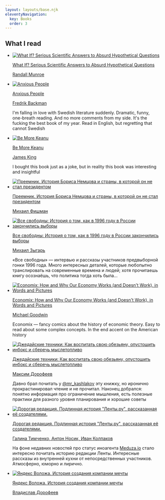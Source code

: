 ```yaml
---
layout: layouts/base.njk
eleventyNavigation:
  key: Books
  order: 3
---
```


## What I read

<ul class="books">
  <li>
    <a title="What If? Serious Scientific Answers to Absurd Hypothetical Questions" rel="nofollow" href="https://www.goodreads.com/review/show/6672361599">
      <img alt="What If? Serious Scientific Answers to Absurd Hypothetical Questions" src="https://i.gr-assets.com/images/S/compressed.photo.goodreads.com/books/1451351509l/21413662._SX98_.jpg" />
      <div>
        <p>What If? Serious Scientific Answers to Absurd Hypothetical Questions</p>
        <p class="books__author">Randall Munroe</p>
      </div>
    </a>
  </li>
  <li>
    <a title="Anxious People" rel="nofollow" href="https://www.goodreads.com/book/show/49127718">
      <img alt="Anxious People"  src="https://i.gr-assets.com/images/S/compressed.photo.goodreads.com/books/1597575031i/49127718._SX98_.jpg" />
      <div>
        <p>Anxious People</p>
        <p class="books__author">Fredrik Backman</p>
      </div>
    </a>
    <p>
      I'm falling in love with Swedish literature suddenly. Dramatic, funny, one-breath reading. And no more comments from my side. It's the fucking the best book of my year. Read in English, but regretting that cannot Swedish
    </p>
  </li>
  <li>
    <a class="books_link" title="Be More Keanu" rel="nofollow" href="https://www.goodreads.com/book/show/50354258">
      <img alt="Be More Keanu"  src="https://i.gr-assets.com/images/S/compressed.photo.goodreads.com/books/1591456450i/50354258._SX98_.jpg" />
      <div>
        <p>Be More Keanu</p>
        <p class="books__author">James King</p>
      </div>
    </a>
    <p>I bought this book just as a joke, but in reality this book was interesting and insightful</p>
  </li>
  <li class="books__item">
    <a class="books_link" title="Преемник. История Бориса Немцова и страны, в которой он не стал президентом" rel="nofollow" href="https://www.goodreads.com/review/show/5628183441">
      <img alt="Преемник. История Бориса Немцова и страны, в которой он не стал президентом" src="https://i.gr-assets.com/images/S/compressed.photo.goodreads.com/books/1648580773l/60716165._SX98_.jpg" />
      <div>
        <p>Преемник. История Бориса Немцова и страны, в которой он не стал президентом</p>
        <p class="books__author">Михаил Фишман</p>
      </div>
    </a>
  </li>
  <li>
    <a class="books_link" title="Все свободны: История о том, как в 1996 году в России закончились выборы" rel="nofollow" href="https://www.goodreads.com/book/show/55852318">
      <img alt="Все свободны: История о том, как в 1996 году в России закончились выборы" src="https://images-na.ssl-images-amazon.com/images/S/compressed.photo.goodreads.com/books/1615596620i/55852318._SX98_.jpg" />
      <div>
        <p>Все свободны: История о том, как в 1996 году в России закончились выборы</p>
        <p class="books__author">Михаил Зыгарь</p>
      </div>
    </a>
    <p>
      «Все свободны» — интервью и рассказы участников предвыборной гонки 1996 года. Много интересных деталей, которые любопытно транслировать на современные времена и людей; хотя прочитаешь книгу осознаёшь, что политика тогда хоть была…
    </p>
  </li>
  <li>
    <a class="books_link" title="Economix: How and Why Our Economy Works (and Doesn't Work), in Words and Pictures" rel="nofollow" href="https://www.goodreads.com/book/show/13591145">
      <img alt="Economix: How and Why Our Economy Works (and Doesn't Work), in Words and Pictures" src="https://images-na.ssl-images-amazon.com/images/S/compressed.photo.goodreads.com/books/1352204586i/13591145._SX98_.jpg" />
      <div>
        <p>Economix: How and Why Our Economy Works (and Doesn't Work), in Words and Pictures</p>
        <p class="books__author">Michael Goodwin</p>
      </div>
    </a>
    <p>
      Economix — fancy comics about the history of economic theory. Easy to read about some complex concepts. In the end accent on the American history
    </p>
  </li>
  <li>
    <a class="books_link" title="Джедайские техники: Как воспитать свою обезьяну, опустошить инбокс и сберечь мыслетопливо" rel="nofollow" href="https://www.goodreads.com/book/show/34656521">
      <img alt="Джедайские техники: Как воспитать свою обезьяну, опустошить инбокс и сберечь мыслетопливо" src="https://i.gr-assets.com/images/S/compressed.photo.goodreads.com/books/1490108559i/34656521._SX98_.jpg" />
      <div>
        <p>Джедайские техники: Как воспитать свою обезьяну, опустошить инбокс и сберечь мыслетопливо</p>
        <p class="books__author">Максим Дорофеев</p>
      </div>
    </a>
    <p>
      Давно брал почитать у <a href="https://twitter.com/mr_kashlakov" target="_blank">@mr_kashlakov</a> эту книжку, но иронично прокрастинировал чтение и не прочитал. Наконец добрался: понятно информация про ограничение мышления, есть полезные практики для разного уровня планирования и хорошие советы
    </p>
  </li>
  <li class="books__item">
    <a class="books_link" title="Дорогая редакция. Подлинная история &quot;Ленты.ру&quot;, рассказанная её создателями." rel="nofollow" href="https://www.goodreads.com/review/show/5628182476">
      <img alt="Дорогая редакция. Подлинная история &quot;Ленты.ру&quot;, рассказанная её создателями." src="https://i.gr-assets.com/images/S/compressed.photo.goodreads.com/books/1503566879l/23354301._SX98_.jpg" />
      <div>
        <p>Дорогая редакция. Подлинная история "Ленты.ру", рассказанная её создателями.</p>
        <p class="books__author">Галина Тимченко, Антон Носик, Иван Колпаков</p>
      </div>
    </a>
    <p>
      На фоне недавних новостей про статус иноагента <a href="https://meduza.io" target="_blank">Meduza.io</a> стало интересно почитать историю редакции Ленты. Интересные рассказы из внутренней кухни от непосредственных участников. Атмосферно, юморно и лирично.
    </p>
  </li>
  <li class="books__item">
    <a class="books_link" title="Яндекс Воложа. История создания компании мечты" rel="nofollow" href="https://www.goodreads.com/review/show/2922165627">
      <img alt="Яндекс Воложа. История создания компании мечты" src="https://i.gr-assets.com/images/S/compressed.photo.goodreads.com/books/1493655626l/24013750._SX98_.jpg" />
      <div>
        <p>Яндекс Воложа. История создания компании мечты</p>
        <p class="books__author">Владислав Дорофеев</p>
      </div>
    </a>
  </li>
</ul>
